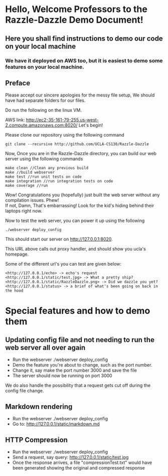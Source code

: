 # Hello, Welcome Professors to the Razzle-Dazzle Demo Document!
## Here you shall find instructions to demo our code on your local machine
### We have it deployed on AWS too, but it is easiest to demo some features on your local machine.

## Preface
Please accept our sincere apologies for the messy file setup, We should have had separate folders for our files.

Do run the following on the linux VM. 

AWS link: <http://ec2-35-161-79-255.us-west-2.compute.amazonaws.com:8020/>
Let's begin!

Please clone our repository using the following command

    git clone --recursive http://github.com/UCLA-CS130/Razzle-Dazzle

Now, Once you are in the Razzle-Dazzle directory, you can build our web server using the following commands

    make clean //Clean any previous build
    make //build webserver
    make test //run unit tests on code
    make integration //run integration tests on code
    make coverage //run 


Wow! Congratulations you (hopefully) just built the web server without any compilation issues. Phew!  
If not, Damn, That's embarrassing! Look for the kid's hiding behind their laptops right now. 

Now to test the web server, you can power it up using the following 

    ./webserver deploy_config

This should start our server on <http://127.0.0.1:8020>.

This URL above calls out proxy handler, and should show you ucla's homepage.

Some of the different url's you can test are given below:

    <http://127.0.0.1/echo> -> echo's request
    <http://127.0.0.1/static/test.jpg> -> What a pretty ship?
    <http://127.0.0.1/static/RazzleDazzle.png> -> Did we dazzle you yet?
    <http://127.0.0.1/status> -> a brief of what's been going on back in the hood

# Special features and how to demo them

## Updating config file and not needing to run the web server all over again
* Run the webserver
    ./webserver deploy_config
* Demo the feature you're about to change, such as the port number.
* Change it, say make the port number 3000 and save the file
* The server should now be running on port 3000

We do also handle the possibility that a request gets cut off during the config file change.

## Markdown rendering
* Run the webserver
    ./webserver deploy_config
* Go to: <http://127.0.0.1/static/markdown.md>

## HTTP Compression
* Run the webserver
    ./webserver deploy_config
* Send a request, say query:
    <http://127.0.0.1/static/test.jpg>
* Once the response arrives, a file "compressionTest.txt" would have been generated showing the original and compressed response



